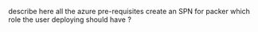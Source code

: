 describe here all the azure pre-requisites
create an SPN for packer
which role the user deploying should have ?

